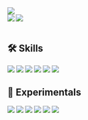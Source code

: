 <div>
  <img style="display: block;" src="https://capsule-render.vercel.app/api?type=waving&color=0:feac5e,50:c779d0,100:4bc0c8&height=300&section=header&text=JamOnDa%20😴&desc=The%20person%20who%20loves%20sleep..%20🛏️&fontSize=90&fontColor=f7f5f5&descAlign=52&descAlignY=64" />
</div>

<div>
  <img align="left" src="https://github-readme-stats.vercel.app/api?username=slo0ey&bg_color=30,e96443,904e95&title_color=fff&text_color=fff" />
  <img src="http://mazassumnida.wtf/api/v2/generate_badge?boj=jamonda" />
</div>

</br>

<div>
  <h2>🛠 Skills</h2>
  <img src="https://img.shields.io/badge/Kotlin-7F52FF.svg?&style=for-the-badge&logo=Kotlin&logoColor=white" />
  <img src="https://img.shields.io/badge/TypeScript-3178C6.svg?&style=for-the-badge&logo=TypeScript&logoColor=white" />
  <img src="https://img.shields.io/badge/Python-3776AB.svg?&style=for-the-badge&logo=Python&logoColor=white" />
  <img src="https://img.shields.io/badge/HTML5-E34F26.svg?&style=for-the-badge&logo=HTML5&logoColor=white" />
  <img src="https://img.shields.io/badge/CSS3-1572B6.svg?&style=for-the-badge&logo=CSS3&logoColor=white" />
  <img src="https://img.shields.io/badge/JavaScript-F7DF1E.svg?&style=for-the-badge&logo=JavaScript&logoColor=white" />
</div>

<div>
  <h2>🧪 Experimentals</h2>
  <img src="https://img.shields.io/badge/Android-3DDC84.svg?&style=for-the-badge&logo=Android&logoColor=white" />
  <img src="https://img.shields.io/badge/jetpackcompose-4285F4.svg?&style=for-the-badge&logo=jetpackcompose&logoColor=white" />
  <img src="https://img.shields.io/badge/React-61DAFB.svg?&style=for-the-badge&logo=React&logoColor=white" />
  <img src="https://img.shields.io/badge/Svelte-FF3E00.svg?&style=for-the-badge&logo=Svelte&logoColor=white" />
  <img src="https://img.shields.io/badge/Unity-000000.svg?&style=for-the-badge&logo=Unity&logoColor=white" />
  <img src="https://img.shields.io/badge/Unreal-000000.svg?&style=for-the-badge&logo=Unity&logoColor=white" />
</div>
